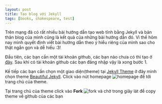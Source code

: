 ```yaml
---
layout: post
title: Tạo blog với Jekyll
tags: [books, shakespeare, test]
---
```


Trên mạng đã có rất nhiều bài hướng dẫn tạo web tĩnh bằng Jekyll và bản thân blog của mình cũng là kết quả của những bài hướng dẫn đó. Vì thế hôm nay mình quyết định viết bài hướng dẫn theo ý hiểu riêng của mình sao cho thật ngắn gọn và dễ hiểu :3!

Đầu tiên, các bạn cần một tài khoản github, các bạn nào chưa có thì tạo ở [đây](https://github.com/join?source=header-home). Sau khi có tài khoản github các bạn đăng nhập vậy là xong bước 1.

Kế tiếp các bạn cần chọn một giao diện(theme) tại [Jekyll Theme](http://themes.jekyllrc.org) ở đây mình chọn theme [Beautiful Jekyll](https://github.com/daattali/beautiful-jekyll). Click vào nút homepage ![homepage](https://v1gviq.by.files.1drv.com/y4m-gIkm3djKVC9Liy2nu58hE2UTYDaj4nBEdikr4pAcgNoD46US1UFM5ki3hFsovnmaVjNKTFPSgr9n0T0I4J5Vlx0o5jOHHkMRnVZvOVa2aQiiJ9NK5ja5yXkZav3r1hEwJ0crnhqZayEWHfm9C37trR7gaAP2aDXnm-OaL0tlGstmvHyLe0cSAYZjhPr3mWzQqCigYiLHdYm6IwHDB13oA/homepage.jpg?) để tới trang chủ của theme.

Tại trang chủ của theme click vào **Fork** ![fork](https://xvgviq.by.files.1drv.com/y4mM1s_x2CTYK1rBtmg4XUNRN5w5jV-WhZ1ZnHDbKJl5wxGOMm6RN3J_4WNR7H5WyZnnVO_17uZ688IEqrGbxCQ8p9UGEMOHJzN56hzlfX84PRd8lLn1ia44nIqUURQyea1RRG99AFwc0Jxx08dwJ-KO0-h8su7I2F8R4w1DSxAUNL0-wSlbrERFsmmlihy_S6Or0H4w5Y4wuRMm_EBWDfzag?width=1366&height=564&cropmode=none) và chờ trong giây lát để copy theme về github của các bạn
